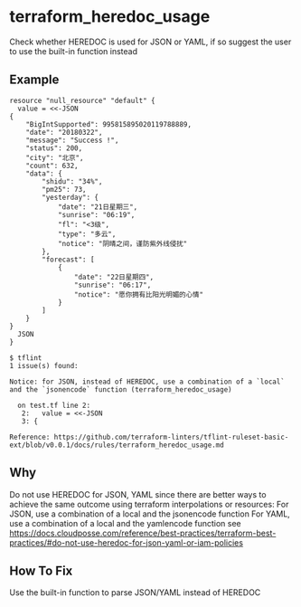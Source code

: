 # terraform_heredoc_usage

Check whether HEREDOC is used for JSON or YAML, if so suggest the user to use the built-in function instead

## Example

```hcl
resource "null_resource" "default" {
  value = <<-JSON
{
    "BigIntSupported": 995815895020119788889,
    "date": "20180322",
    "message": "Success !",
    "status": 200,
    "city": "北京",
    "count": 632,
    "data": {
        "shidu": "34%",
        "pm25": 73,
        "yesterday": {
            "date": "21日星期三",
            "sunrise": "06:19",
            "fl": "<3级",
            "type": "多云",
            "notice": "阴晴之间，谨防紫外线侵扰"
        },
        "forecast": [
            {
                "date": "22日星期四",
                "sunrise": "06:17",
                "notice": "愿你拥有比阳光明媚的心情"
            }
        ]
    }
}
  JSON
}
```

```
$ tflint
1 issue(s) found:

Notice: for JSON, instead of HEREDOC, use a combination of a `local` and the `jsonencode` function (terraform_heredoc_usage)

  on test.tf line 2:
   2:   value = <<-JSON
   3: {

Reference: https://github.com/terraform-linters/tflint-ruleset-basic-ext/blob/v0.0.1/docs/rules/terraform_heredoc_usage.md
```

## Why
Do not use HEREDOC for JSON, YAML since there are better ways to achieve the same outcome using terraform interpolations or resources:
For JSON, use a combination of a local and the jsonencode function
For YAML, use a combination of a local and the yamlencode function
see https://docs.cloudposse.com/reference/best-practices/terraform-best-practices/#do-not-use-heredoc-for-json-yaml-or-iam-policies

## How To Fix
Use the built-in function to parse JSON/YAML instead of HEREDOC